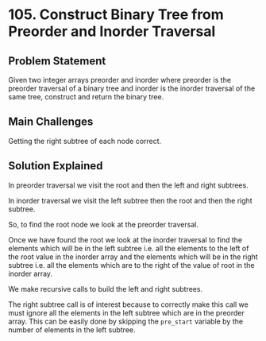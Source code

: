 # 105. Construct Binary Tree from Preorder and Inorder Traversal

## Problem Statement

Given two integer arrays preorder and inorder where preorder is the preorder traversal of a binary tree and inorder is the inorder traversal of the same tree, construct and return the binary tree.

## Main Challenges

Getting the right subtree of each node correct.

## Solution Explained

In preorder traversal we visit the root and then the left and right subtrees.

In inorder traversal we visit the left subtree then the root and then the right subtree.

So, to find the root node we look at the preorder traversal.

Once we have found the root we look at the inorder traversal to find the elements which will be in the left subtree i.e. all the elements to the left of the root value in the inorder array and the elements which will be in the right subtree i.e. all the elements which are to the right of the value of root in the inorder array.

We make recursive calls to build the left and right subtrees.

The right subtree call is of interest because to correctly make this call we must ignore all the elements in the left subtree which are in the preorder array. This can be easily done by skipping the `pre_start` variable by the number of elements in the left subtree.
